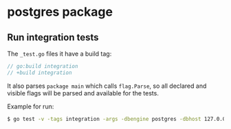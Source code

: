 # postgres package

## Run integration tests

The `_test.go` files it have a build tag:

```go
// go:build integration
// +build integration
```

It also parses `package main` which calls `flag.Parse`, so all declared and visible flags will be parsed and available for the tests.

Example for run:

```bash
$ go test -v -tags integration -args -dbengine postgres -dbhost 127.0.0.1 -dbport 5432 -dbuser username -dbname testdb -dbpass 12345
```